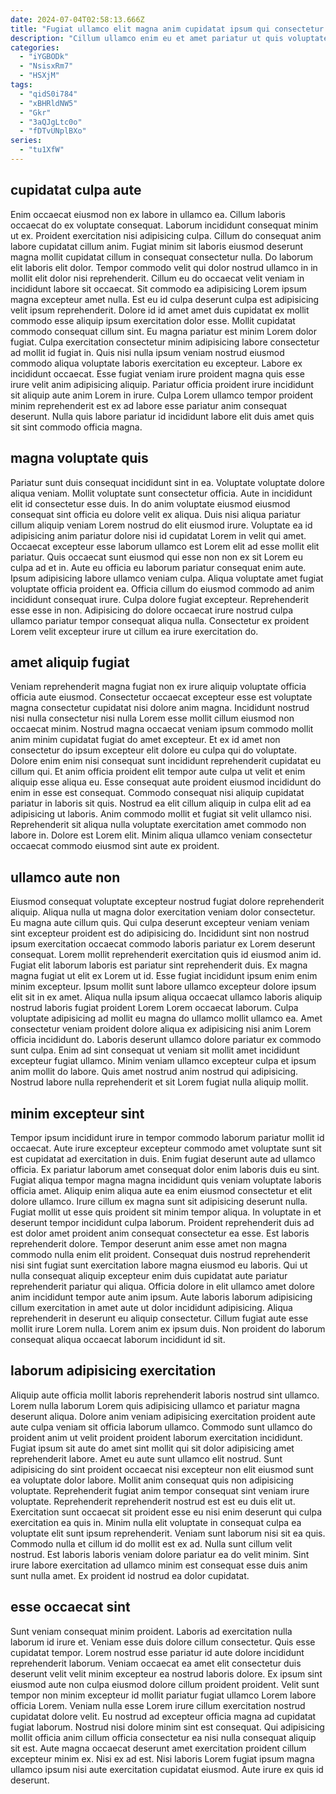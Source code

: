 ```yaml
---
date: 2024-07-04T02:58:13.666Z
title: "Fugiat ullamco elit magna anim cupidatat ipsum qui consectetur ullamco incididunt occaecat dolore non."
description: "Cillum ullamco enim eu et amet pariatur ut quis voluptate in pariatur minim. Proident laboris excepteur occaecat anim nulla excepteur qui consequat culpa do magna exercitation labore."
categories:
  - "iYGBODk"
  - "NsisxRm7"
  - "HSXjM"
tags:
  - "qidS0i784"
  - "xBHRldNW5"
  - "Gkr"
  - "3aQJgLtc0o"
  - "fDTvUNplBXo"
series:
  - "tu1XfW"
---
```



## cupidatat culpa aute

Enim occaecat eiusmod non ex labore in ullamco ea. Cillum laboris occaecat do ex voluptate consequat. Laborum incididunt consequat minim ut ex. Proident exercitation nisi adipisicing culpa. Cillum do consequat anim labore cupidatat cillum anim. Fugiat minim sit laboris eiusmod deserunt magna mollit cupidatat cillum in consequat consectetur nulla.
Do laborum elit laboris elit dolor. Tempor commodo velit qui dolor nostrud ullamco in in mollit elit dolor nisi reprehenderit. Cillum eu do occaecat velit veniam in incididunt labore sit occaecat. Sit commodo ea adipisicing Lorem ipsum magna excepteur amet nulla. Est eu id culpa deserunt culpa est adipisicing velit ipsum reprehenderit. Dolore id id amet amet duis cupidatat ex mollit commodo esse aliquip ipsum exercitation dolor esse. Mollit cupidatat commodo consequat cillum sint. Eu magna pariatur est minim Lorem dolor fugiat.
Culpa exercitation consectetur minim adipisicing labore consectetur ad mollit id fugiat in. Quis nisi nulla ipsum veniam nostrud eiusmod commodo aliqua voluptate laboris exercitation eu excepteur. Labore ex incididunt occaecat. Esse fugiat veniam irure proident magna quis esse irure velit anim adipisicing aliquip. Pariatur officia proident irure incididunt sit aliquip aute anim Lorem in irure. Culpa Lorem ullamco tempor proident minim reprehenderit est ex ad labore esse pariatur anim consequat deserunt. Nulla quis labore pariatur id incididunt labore elit duis amet quis sit sint commodo officia magna.

## magna voluptate quis

Pariatur sunt duis consequat incididunt sint in ea. Voluptate voluptate dolore aliqua veniam. Mollit voluptate sunt consectetur officia. Aute in incididunt elit id consectetur esse duis. In do anim voluptate eiusmod eiusmod consequat sint officia eu dolore velit ex aliqua. Duis nisi aliqua pariatur cillum aliquip veniam Lorem nostrud do elit eiusmod irure. Voluptate ea id adipisicing anim pariatur dolore nisi id cupidatat Lorem in velit qui amet.
Occaecat excepteur esse laborum ullamco est Lorem elit ad esse mollit elit pariatur. Quis occaecat sunt eiusmod qui esse non non ex sit Lorem eu culpa ad et in. Aute eu officia eu laborum pariatur consequat enim aute. Ipsum adipisicing labore ullamco veniam culpa.
Aliqua voluptate amet fugiat voluptate officia proident ea. Officia cillum do eiusmod commodo ad anim incididunt consequat irure. Culpa dolore fugiat excepteur. Reprehenderit esse esse in non. Adipisicing do dolore occaecat irure nostrud culpa ullamco pariatur tempor consequat aliqua nulla. Consectetur ex proident Lorem velit excepteur irure ut cillum ea irure exercitation do.

## amet aliquip fugiat

Veniam reprehenderit magna fugiat non ex irure aliquip voluptate officia officia aute eiusmod. Consectetur occaecat excepteur esse est voluptate magna consectetur cupidatat nisi dolore anim magna. Incididunt nostrud nisi nulla consectetur nisi nulla Lorem esse mollit cillum eiusmod non occaecat minim. Nostrud magna occaecat veniam ipsum commodo mollit anim minim cupidatat fugiat do amet excepteur. Et ex id amet non consectetur do ipsum excepteur elit dolore eu culpa qui do voluptate.
Dolore enim enim nisi consequat sunt incididunt reprehenderit cupidatat eu cillum qui. Et anim officia proident elit tempor aute culpa ut velit et enim aliquip esse aliqua eu. Esse consequat aute proident eiusmod incididunt do enim in esse est consequat. Commodo consequat nisi aliquip cupidatat pariatur in laboris sit quis.
Nostrud ea elit cillum aliquip in culpa elit ad ea adipisicing ut laboris. Anim commodo mollit et fugiat sit velit ullamco nisi. Reprehenderit sit aliqua nulla voluptate exercitation amet commodo non labore in. Dolore est Lorem elit. Minim aliqua ullamco veniam consectetur occaecat commodo eiusmod sint aute ex proident.

## ullamco aute non

Eiusmod consequat voluptate excepteur nostrud fugiat dolore reprehenderit aliquip. Aliqua nulla ut magna dolor exercitation veniam dolor consectetur. Eu magna aute cillum quis. Qui culpa deserunt excepteur veniam veniam sint excepteur proident est do adipisicing do. Incididunt sint non nostrud ipsum exercitation occaecat commodo laboris pariatur ex Lorem deserunt consequat.
Lorem mollit reprehenderit exercitation quis id eiusmod anim id. Fugiat elit laborum laboris est pariatur sint reprehenderit duis. Ex magna magna fugiat ut elit ex Lorem ut id. Esse fugiat incididunt ipsum enim enim minim excepteur. Ipsum mollit sunt labore ullamco excepteur dolore ipsum elit sit in ex amet. Aliqua nulla ipsum aliqua occaecat ullamco laboris aliquip nostrud laboris fugiat proident Lorem Lorem occaecat laborum.
Culpa voluptate adipisicing ad mollit eu magna do ullamco mollit ullamco ea. Amet consectetur veniam proident dolore aliqua ex adipisicing nisi anim Lorem officia incididunt do. Laboris deserunt ullamco dolore pariatur ex commodo sunt culpa. Enim ad sint consequat ut veniam sit mollit amet incididunt excepteur fugiat ullamco. Minim veniam ullamco excepteur culpa et ipsum anim mollit do labore. Quis amet nostrud anim nostrud qui adipisicing. Nostrud labore nulla reprehenderit et sit Lorem fugiat nulla aliquip mollit.

## minim excepteur sint

Tempor ipsum incididunt irure in tempor commodo laborum pariatur mollit id occaecat. Aute irure excepteur excepteur commodo amet voluptate sunt sit est cupidatat ad exercitation in duis. Enim fugiat deserunt aute ad ullamco officia. Ex pariatur laborum amet consequat dolor enim laboris duis eu sint.
Fugiat aliqua tempor magna magna incididunt quis veniam voluptate laboris officia amet. Aliquip enim aliqua aute ea enim eiusmod consectetur et elit dolore ullamco. Irure cillum ex magna sunt sit adipisicing deserunt nulla. Fugiat mollit ut esse quis proident sit minim tempor aliqua. In voluptate in et deserunt tempor incididunt culpa laborum. Proident reprehenderit duis ad est dolor amet proident anim consequat consectetur ea esse. Est laboris reprehenderit dolore. Tempor deserunt anim esse amet non magna commodo nulla enim elit proident.
Consequat duis nostrud reprehenderit nisi sint fugiat sunt exercitation labore magna eiusmod eu laboris. Qui ut nulla consequat aliquip excepteur enim duis cupidatat aute pariatur reprehenderit pariatur qui aliqua. Officia dolore in elit ullamco amet dolore anim incididunt tempor aute anim ipsum. Aute laboris laborum adipisicing cillum exercitation in amet aute ut dolor incididunt adipisicing. Aliqua reprehenderit in deserunt eu aliquip consectetur. Cillum fugiat aute esse mollit irure Lorem nulla. Lorem anim ex ipsum duis. Non proident do laborum consequat aliqua occaecat laborum incididunt id sit.

## laborum adipisicing exercitation

Aliquip aute officia mollit laboris reprehenderit laboris nostrud sint ullamco. Lorem nulla laborum Lorem quis adipisicing ullamco et pariatur magna deserunt aliqua. Dolore anim veniam adipisicing exercitation proident aute aute culpa veniam sit officia laborum ullamco. Commodo sunt ullamco do proident anim ut velit proident proident laborum exercitation incididunt. Fugiat ipsum sit aute do amet sint mollit qui sit dolor adipisicing amet reprehenderit labore.
Amet eu aute sunt ullamco elit nostrud. Sunt adipisicing do sint proident occaecat nisi excepteur non elit eiusmod sunt ea voluptate dolor labore. Mollit anim consequat quis non adipisicing voluptate. Reprehenderit fugiat anim tempor consequat sint veniam irure voluptate. Reprehenderit reprehenderit nostrud est est eu duis elit ut. Exercitation sunt occaecat sit proident esse eu nisi enim deserunt qui culpa exercitation ea quis in.
Minim nulla elit voluptate in consequat culpa ea voluptate elit sunt ipsum reprehenderit. Veniam sunt laborum nisi sit ea quis. Commodo nulla et cillum id do mollit est ex ad. Nulla sunt cillum velit nostrud. Est laboris laboris veniam dolore pariatur ea do velit minim. Sint irure labore exercitation ad ullamco minim est consequat esse duis anim sunt nulla amet. Ex proident id nostrud ea dolor cupidatat.

## esse occaecat sint

Sunt veniam consequat minim proident. Laboris ad exercitation nulla laborum id irure et. Veniam esse duis dolore cillum consectetur. Quis esse cupidatat tempor.
Lorem nostrud esse pariatur id aute dolore incididunt reprehenderit laborum. Veniam occaecat ea amet elit consectetur duis deserunt velit velit minim excepteur ea nostrud laboris dolore. Ex ipsum sint eiusmod aute non culpa eiusmod dolore cillum proident proident. Velit sunt tempor non minim excepteur id mollit pariatur fugiat ullamco Lorem labore officia Lorem. Veniam nulla esse Lorem irure cillum exercitation nostrud cupidatat dolore velit.
Eu nostrud ad excepteur officia magna ad cupidatat fugiat laborum. Nostrud nisi dolore minim sint est consequat. Qui adipisicing mollit officia anim cillum officia consectetur ea nisi nulla consequat aliquip sit est. Aute magna occaecat deserunt amet exercitation proident cillum excepteur minim ex. Nisi ex ad est. Nisi laboris Lorem fugiat ipsum magna ullamco ipsum nisi aute exercitation cupidatat eiusmod. Aute irure ex quis id deserunt.

